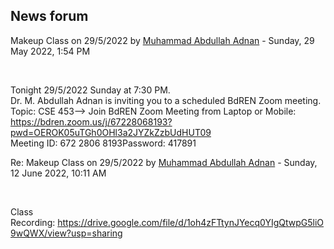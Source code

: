 <h2>News forum</h2><a href="https://moodle.cse.buet.ac.bd/user/view.php?id=715&course=712"></a>
Makeup Class on 29/5/2022
by <a href="https://moodle.cse.buet.ac.bd/user/view.php?id=715&course=712">Muhammad Abdullah Adnan</a> - Sunday, 29 May 2022, 1:54 PM


 

Tonight 29/5/2022 Sunday at 7:30 PM.<br />Dr. M. Abdullah Adnan is inviting you to a scheduled BdREN Zoom meeting.<br />Topic: CSE 453--> Join BdREN Zoom Meeting from Laptop or Mobile:<br />https://bdren.zoom.us/j/67228068193?pwd=OEROK05uTGh0OHl3a2JYZkZzbUdHUT09<br />Meeting ID: 672 2806 8193Password: 417891<br />





<a href="https://moodle.cse.buet.ac.bd/user/view.php?id=715&course=712"></a>
Re: Makeup Class on 29/5/2022
by <a href="https://moodle.cse.buet.ac.bd/user/view.php?id=715&course=712">Muhammad Abdullah Adnan</a> - Sunday, 12 June 2022, 10:11 AM


 

Class Recording: https://drive.google.com/file/d/1oh4zFTtynJYecq0YIgQtwpG5liO9wQWX/view?usp=sharing








